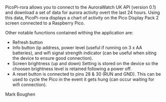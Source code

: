 PicoPi-rora allows you to connect to the AuroraWatch UK API (version 0.1) and download a set of data for aurora activity overt the last 24 hours.
Using this data, PicoPi-rora displays a chart of activity on the Pico Display Pack 2 screen connected to a Raspberry Pico.

Other notable funcrtions contained withing the application are:
- Refresh button
- Info button (ip address, power level (useful if running on 3 x AA batteries), and wifi signal strength indicator (can be useful when siting the device to ensure good connection).
- Screen brightness (up and down) Setting is stored on the device so the choosen brightness level is retained following a power off.
- A reset button is connected to pins 28 & 30 (RUN and GND). This can be used to cycle the Pico in the event it gets hung (can occur waiting for wifi connection).

Mark Boughen 
